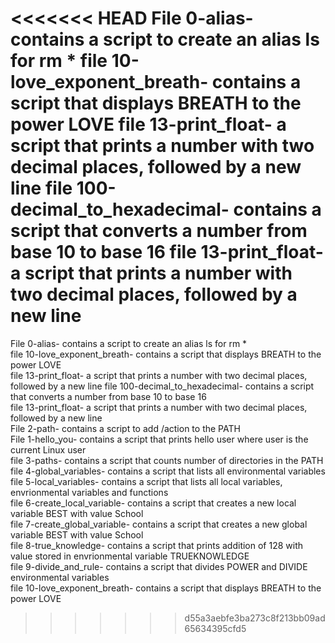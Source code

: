 <<<<<<< HEAD
File 0-alias- contains a script to create an alias ls for rm *
file 10-love_exponent_breath- contains a script that displays BREATH to the power LOVE 
file 13-print_float- a script that prints a number with two decimal places, followed by a new line file 100-decimal_to_hexadecimal- contains a script that converts a number from base 10 to base 16 
file 13-print_float- a script that prints a number with two decimal places, followed by a new line
=======
File 0-alias- contains a script to create an alias ls for rm * <br />
file 10-love_exponent_breath- contains a script that displays BREATH to the power LOVE <br />
file 13-print_float- a script that prints a number with two decimal places, followed by a new line file 100-decimal_to_hexadecimal- contains a script that converts a number from base 10 to base 16 <br />
file 13-print_float- a script that prints a number with two decimal places, followed by a new line <br />
File 2-path- contains a script to add /action to the PATH <br />
File 1-hello_you- contains a script that prints hello user where user is the current Linux user <br />
file 3-paths- contains a script that counts number of directories in the PATH <br />
file 4-global_variables- contains a script that lists all environmental variables <br />
file 5-local_variables- contains a script that lists all local variables, envrionmental variables and functions <br />
file 6-create_local_variable- contains a script that creates a new local variable BEST with value School <br />
file 7-create_global_variable- contains a script that creates a new global variable BEST with value School <br />
file 8-true_knowledge- contains a script that prints addition of 128 with value stored in envrionmental variable TRUEKNOWLEDGE <br />
file 9-divide_and_rule- contains a script that divides POWER and DIVIDE environmental variables <br />
file 10-love_exponent_breath- contains a script that displays BREATH to the power LOVE <br />
>>>>>>> d55a3aebfe3ba273c8f213bb09ad65634395cfd5
